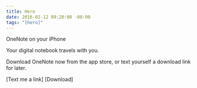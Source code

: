 ```yaml
---
title: Hero
date: 2016-02-12 09:20:00 -08:00
tags: "[hero]"
---
```


OneNote on your iPhone

Your digital notebook travels with you.

Download OneNote now from the app store, or text yourself a download link for later.

[Text me a link]
[Download]